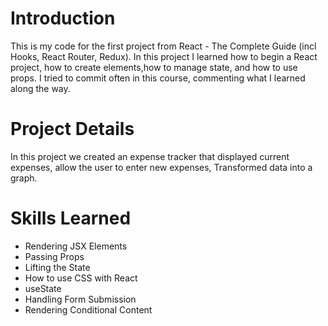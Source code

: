 # Introduction
This is my code for the first project from React - The Complete Guide (incl Hooks, React Router, Redux). In this project I learned how to begin a React project, how to create elements,how to manage state, and how to use props. I tried to commit often in this course, commenting what I learned along the way.

# Project Details
In this project we created an expense tracker that displayed current expenses, allow the user to enter new expenses, Transformed data into a graph.

# Skills Learned
- Rendering JSX Elements
- Passing Props
- Lifting the State 
- How to use CSS with React
- useState
- Handling Form Submission
- Rendering Conditional Content

